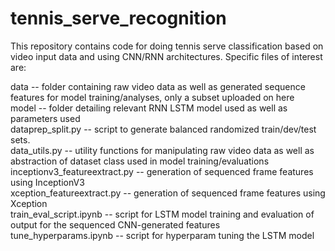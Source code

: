 # tennis_serve_recognition

This repository contains code for doing tennis serve classification based on video input data and using CNN/RNN architectures. 
Specific files of interest are:

data -- folder containing raw video data as well as generated sequence features for model training/analyses, only a subset uploaded on here  
model -- folder detailing relevant RNN LSTM model used as well as parameters used  
dataprep_split.py -- script to generate balanced randomized train/dev/test sets.  
data_utils.py -- utility functions for manipulating raw video data as well as abstraction of dataset class used in model training/evaluations  
inceptionv3_featureextract.py -- generation of sequenced frame features using InceptionV3  
xception_featureextract.py -- generation of sequenced frame features using Xception  
train_eval_script.ipynb -- script for LSTM model training and evaluation of output for the sequenced CNN-generated features  
tune_hyperparams.ipynb -- script for hyperparam tuning the LSTM model
